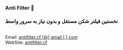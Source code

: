 ### Anti Filter 👋
### نخستین فیلتر شکن مستقل و بدون نیاز به سرور واسط
<br/>
Email: <a href="mailto:antifilter.cf@gmail.com">antifilter.cf [@] gmail [.] com</a> <br/>
WebSite: <a href="https://antifilter.cf">antifilter.cf</a>
